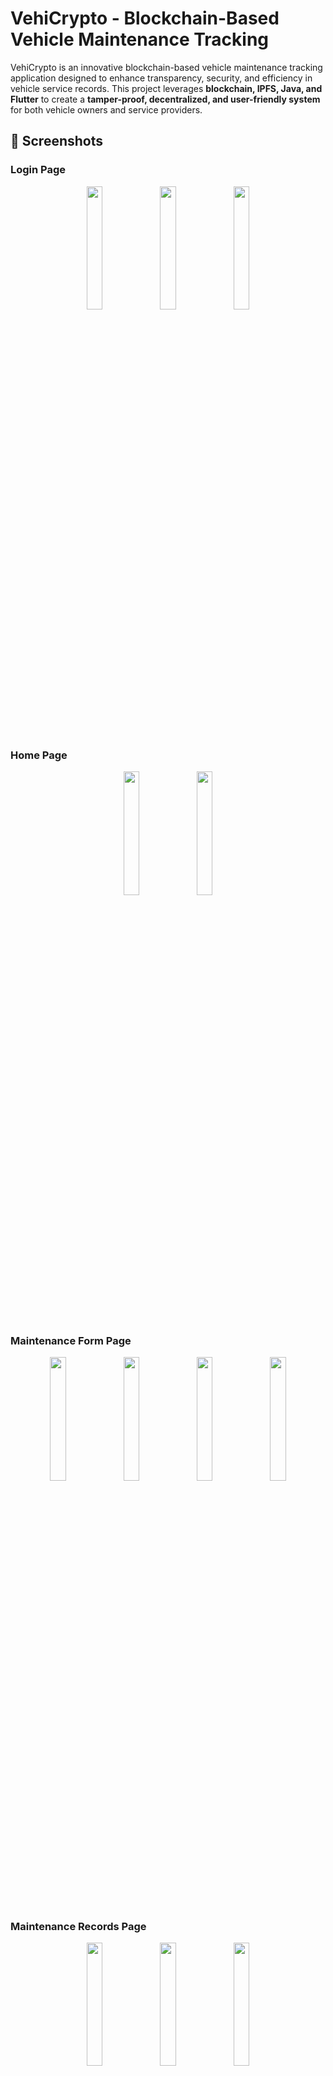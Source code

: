 # VehiCrypto - Blockchain-Based Vehicle Maintenance Tracking

VehiCrypto is an innovative blockchain-based vehicle maintenance tracking application designed to enhance transparency, security, and efficiency in vehicle service records. This project leverages **blockchain, IPFS, Java, and Flutter** to create a **tamper-proof, decentralized, and user-friendly system** for both vehicle owners and service providers.

## 📸 Screenshots

### Login Page
<p align="center">
  <img src="https://github.com/user-attachments/assets/89b4857f-5d9e-418b-8c33-301d2bb5f6a7" width="22.5%" />
  <img src="https://github.com/user-attachments/assets/749f7b98-8f9f-4e29-bc97-882c18796632" width="22.5%" />
  <img src="https://github.com/user-attachments/assets/1f171f13-25cb-4add-b27a-64b2e2814747" width="22.5%" />
</p>

### Home Page
<p align="center">
  <img src="https://github.com/user-attachments/assets/8e3281fb-fcfb-476b-bcd0-d9da591f2074" width="22.5%" />
  <img src="https://github.com/user-attachments/assets/1e4f07fb-d760-47af-be4f-13c750b3235b" width="22.5%" />
</p>

### Maintenance Form Page
<p align="center">
  <img src="https://github.com/user-attachments/assets/807e11d6-d9b1-42c9-8a1c-c5ffe9276c4c" width="22.5%" />
  <img src="https://github.com/user-attachments/assets/ca09f3c4-e512-4a6a-8f55-02634d6ffb12" width="22.5%" />
  <img src="https://github.com/user-attachments/assets/f40347bd-4d4b-4ea5-986c-322f37c2e80a" width="22.5%" />
  <img src="https://github.com/user-attachments/assets/425cc93f-1a45-414b-ba8d-192d0c545c91" width="22.5%" />
</p>

### Maintenance Records Page
<p align="center">
  <img src="https://github.com/user-attachments/assets/e30be089-6e22-4bce-b760-3c6da5b592e1" width="22.5%" />
  <img src="https://github.com/user-attachments/assets/11bb88da-4c35-4d56-baee-da1711c91db6" width="22.5%" />
  <img src="https://github.com/user-attachments/assets/913fde51-532b-43cd-a18a-f353e23df8bc" width="22.5%" />
</p>




## Team Members
| Name - Surname |  Github Account | Department |
| -------------- | --------------- | ---------- |
| Arda YILDIZ      | [29ardayildiz](https://github.com/29ardayildiz) | CENG |
| Çağdaş GÜLEÇ      | [Cagdas-Gulec](https://github.com/Cagdas-Gulec) | CENG |
| Doğukan POYRAZ         | [dogukanpoyraz](https://github.com/dogukanpoyraz)       | CENG |
| Salih Barkın AKKAYA         | [barkin06](https://github.com/barkin06)       | CENG |

## Documents 
- [Project Report](https://github.com/dogukanpoyraz/VehiCrypto/blob/main/Documents/VehiCrypto_Report.pdf)

---

## 🚀 Project Overview

### Problem Statement
Traditional vehicle maintenance tracking relies on **centralized databases and paper-based records**, which are prone to:
- **Data loss and manipulation**
- **Lack of transparency**
- **Disputes between owners and service providers**
- **Difficulties in verifying vehicle maintenance history during resale**

### Our Solution
VehiCrypto provides a **secure, immutable, and verifiable** maintenance record system by:

✅ **Using blockchain to ensure tamper-proof records**  
✅ **Storing maintenance documents on IPFS for cost-efficient decentralized storage**  
✅ **Offering a Flutter-based mobile app for seamless user experience**  
✅ **Providing role-based access for vehicle owners and service providers**  

---

## 🛠️ Technologies Used

### **Frontend**
- **Flutter**: Cross-platform mobile application for Android & iOS
- **Dart**: Programming language for Flutter

### **Backend**
- **Java**: Backend services to handle API requests
- **Spring Boot**: Framework for API and database management
- **REST API**: Communication between frontend and backend

### **Blockchain & Storage**
- **Ethereum (Sepolia Testnet)**: Smart contract deployment
- **Solidity**: Smart contract development
- **IPFS**: Decentralized storage for maintenance documents
- **Web3.js**: Blockchain integration for data retrieval

---

## 📌 Key Features

### 🔑 **User Authentication & Wallet Integration**
- **Secure login & registration**
- **Email verification for account security**
- **Manual wallet integration for blockchain transactions**
- **Future support for gas fee delegation to users**

### 📝 **Vehicle Maintenance Logging**
- **Service providers enter maintenance details via a structured form**
- **Information includes vehicle plate, service date, and replaced parts**
- **Data is stored securely on IPFS, with CID recorded on the blockchain**

### 🔍 **Maintenance History Tracking**
- **Vehicle owners can access their complete maintenance history**
- **Visual indicators (✅ Functional | 🔴 Replaced) for easy record interpretation**
- **Immutable blockchain storage ensures records cannot be altered**

### 🔗 **Decentralized & Secure Data Management**
- **Blockchain records only CID & vehicle plate info to minimize costs**
- **All maintenance reports, images, and invoices are stored on IPFS**
- **Data is retrieved using CID, ensuring integrity & transparency**

---

## 🎯 System Architecture

```plaintext
User ➝ Flutter App ➝ Backend (Java) ➝ Smart Contract (Solidity) ➝ Blockchain (Ethereum) ➝ IPFS Storage
